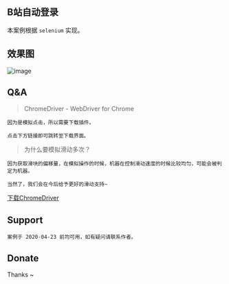 ## B站自动登录

本案例根据 `selenium` 实现。

## 效果图

![image](https://csrftoken.oss-cn-beijing.aliyuncs.com/github/blibili-login-report.png)

## Q&A

> ChromeDriver - WebDriver for Chrome

```
因为是模拟点击，所以需要下载插件。

点击下方链接即可跳转至下载界面。
```

> 为什么要模拟滑动多次？

```
因为获取滑块的偏移量，在模拟操作的时候，机器在控制滑动速度的时候比较均匀，可能会被判定为机器。

当然了，我们会在今后给予更好的滑动支持~ 
```

[下载ChromeDriver](https://chromedriver.chromium.org/downloads)

## Support

```
案例于 2020-04-23 前均可用，如有疑问请联系作者。
```

## Donate

Thanks ~
